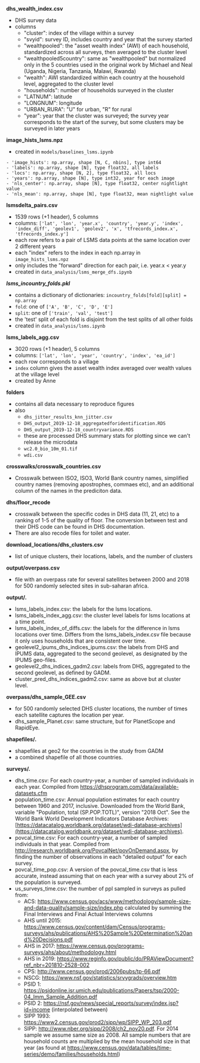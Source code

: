 **dhs_wealth_index.csv**
- DHS survey data
- columns
  - "cluster": index of the village within a survey
  - "svyid": survey ID, includes country and year that the survey started
  - "wealthpooled": the "asset wealth index" (AWI) of each household, standardized across all surveys, then averaged to the cluster level
  - "wealthpooled5country": same as "wealthpooled" but normalized only in the 5 countries used in the original work by Michael and Neal (Uganda, Nigeria, Tanzania, Malawi, Rwanda)
  - "wealth": AWI standardized within each country at the household level, aggregated to the cluster level
  - "households": number of households surveyed in the cluster
  - "LATNUM": latitude
  - "LONGNUM": longitude
  - "URBAN_RURA": "U" for urban, "R" for rural
  - "year": year that the cluster was surveyed; the survey year corresponds to the start of the survey, but some clusters may be surveyed in later years

**image_hists_lsms.npz**
- created in `models/baselines_lsms.ipynb`
```
- 'image_hists': np.array, shape [N, C, nbins], type int64
- 'labels': np.array, shape [N], type float32, all labels
- 'locs': np.array, shape [N, 2], type float32, all locs
- 'years': np.array, shape [N], type int32, year for each image
- 'nls_center': np.array, shape [N], type float32, center nightlight value
- 'nls_mean': np.array, shape [N], type float32, mean nightlight value
```

**lsmsdelta_pairs.csv**
- 1539 rows (+1 header), 5 columns
- columns: `['lat', 'lon', 'year.x', 'country', 'year.y', 'index', 'index_diff', 'geolev1', 'geolev2', 'x', 'tfrecords_index.x', 'tfrecords_index.y']`
- each row refers to a pair of LSMS data points at the same location over 2 different years
- each "index" refers to the index in each np.array in `image_hists_lsms.npz`
- only includes the "forward" direction for each pair, i.e. year.x < year.y
- created in `data_analysis/lsms_merge_dfs.ipynb`

***lsms_incountry_folds.pkl***
- contains a dictionary of dictionaries: `incountry_folds[fold][split] = np.array`
- `fold`: one of `['A', 'B', 'C', 'D', 'E']`
- `split`: one of `['train', 'val', 'test']`
- the 'test' split of each fold is disjoint from the test splits of all other folds
- created in `data_analysis/lsms.ipynb`

**lsms_labels_agg.csv**
- 3020 rows (+1 header), 5 columns
- columns: `['lat', 'lon', 'year', 'country', 'index', 'ea_id']`
- each row corresponds to a village
- `index` column gives the asset wealth index averaged over wealth values at the village level
- created by Anne

**folders**
- contains all data necessary to reproduce figures
- also 
  - `dhs_jitter_results_knn_jitter.csv`
  - `DHS_output_2019-12-18_aggregatedforidentification.RDS`
  - `DHS_output_2019-12-18_countryvariance.RDS`
  - these are processed DHS summary stats for plotting since we can't release the microdata
  - `wc2.0_bio_10m_01.tif`
  - `wdi.csv`

**crosswalks/crosswalk_countries.csv**
- Crosswalk between ISO2, ISO3, World Bank country names, simplified country names (removing apostrophes, commaes etc), and an additional column of the names in the prediciton data. 

**dhs/floor_recode**
- crosswalk between the specific codes in DHS data (11, 21, etc) to a ranking of 1-5 of the quality of floor. The conversion between test and their DHS code can be found in DHS documentation. 
- There are also recode files for toilet and water. 

**download_locations/dhs_clusters.csv**
- list of unique clusters, their locations, labels, and the number of clusters

**output/overpass.csv**
- file with an overpass rate for several satellites between 2000 and 2018 for 500 randomly selected sites in sub-saharan africa.

**output/.**
- lsms_labels_index.csv: the labels for the lsms locations.
- lsms_labels_index_agg.csv: the cluster level labels for lsms locations at a time point. 
- lsms_labels_index_of_diffs.csv: the labels for the difference in lsms locations over time. Differs from the lsms_labels_index.csv file because it only uses households that are consistent over time. 
- geolevel2_ipums_dhs_indices_ipums.csv: the labels from DHS and IPUMS data, aggregated to the second geolevel, as designated by the IPUMS geo-files. 
- geolevel2_dhs_indices_gadm2.csv: labels from DHS, aggregated to the second geolevel, as defined by GADM.
- cluster_pred_dhs_indices_gadm2.csv: same as above but at cluster level. 

**overpass/dhs_sample_GEE.csv**
- for 500 randomly selected DHS cluster locations, the number of times each satellite captures the location per year. 
- dhs_sample_Planet.csv: same structure, but for PlanetScope and RapidEye.

**shapefiles/.**
- shapefiles at geo2 for the countries in the study from GADM
- a combined shapefile of all those countries.

**surveys/.**
- dhs_time.csv: For each country-year, a number of sampled individuals in each year. Compiled from https://dhsprogram.com/data/available-datasets.cfm
- population_time.csv: Annual population estimates for each country between 1960 and 2017, inclusive. Downloaded from the World Bank, variable "Population, total (SP.POP.TOTL)", version "2018 Oct". See the World Bank World Development Indicators Database Archives: [https://datacatalog.worldbank.org/dataset/wdi-database-archives](https://datacatalog.worldbank.org/dataset/wdi-database-archives).
- povcal_time.csv: For each country-year, a number of sampled individuals in that year. Compiled from http://iresearch.worldbank.org/PovcalNet/povOnDemand.aspx, by finding the number of observations in each "detailed output" for each survey.
- povcal_time_pop.csv: A version of the povcal_time.csv that is less accurate, instead assuming that on each year with a survey about 2% of the population is surveyed. 
- us_surveys_time.csv: the number of ppl sampled in surveys as pulled from:
  - ACS: https://www.census.gov/acs/www/methodology/sample-size-and-data-quality/sample-size/index.php
      calculated by summing the Final Interviews and Final Actual Interviews columns
  - AHS until 2015: https://www.census.gov/content/dam/Census/programs-surveys/ahs/publications/AHS%20Sample%20Determination%20and%20Decisions.pdf
  - AHS in 2017: https://www.census.gov/programs-surveys/ahs/about/methodology.html
  - AHS in 2019: https://www.reginfo.gov/public/do/PRAViewDocument?ref_nbr=201810-2528-002
  - CPS: http://www.census.gov/prod/2006pubs/tp-66.pdf
  - NSCG: https://www.nsf.gov/statistics/srvygrads/overview.htm
  - PSID 1: https://psidonline.isr.umich.edu/publications/Papers/tsp/2000-04_Imm_Sample_Addition.pdf
  - PSID 2: https://nsf.gov/news/special_reports/survey/index.jsp?id=income (interpolated between)
  - SIPP 1993: https://www2.census.gov/prod2/sipp/wp/SIPP_WP_203.pdf
  - SIPP: http://www.nber.org/sipp/2008/ch2_nov20.pdf. For 2014 sample we assume same size as 2008.
  All sample numbers that are household counts are multiplied by the mean household size in that year (as found at https://www.census.gov/data/tables/time-series/demo/families/households.html)

